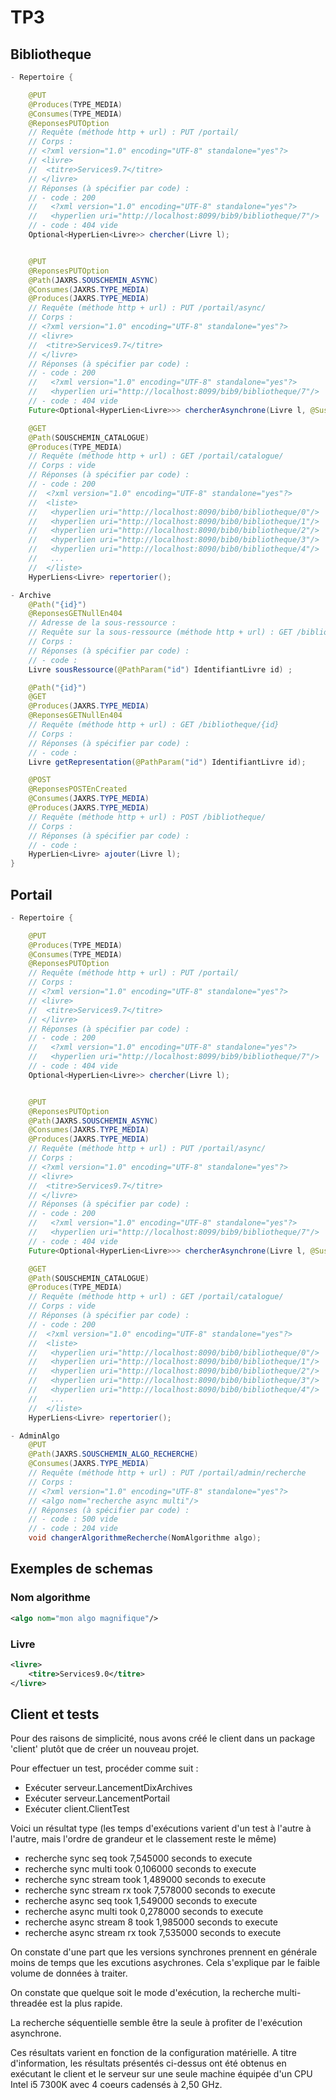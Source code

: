 # TP3

## Bibliotheque

```java
- Repertoire {

	@PUT
	@Produces(TYPE_MEDIA)
	@Consumes(TYPE_MEDIA)
	@ReponsesPUTOption
	// Requête (méthode http + url) : PUT /portail/
	// Corps : 
	// <?xml version="1.0" encoding="UTF-8" standalone="yes"?>
	// <livre>
	// 	<titre>Services9.7</titre>
	// </livre>
	// Réponses (à spécifier par code) :
	// - code : 200 
	//   <?xml version="1.0" encoding="UTF-8" standalone="yes"?>
	//   <hyperlien uri="http://localhost:8099/bib9/bibliotheque/7"/>
	// - code : 404 vide
	Optional<HyperLien<Livre>> chercher(Livre l);


	@PUT
	@ReponsesPUTOption
	@Path(JAXRS.SOUSCHEMIN_ASYNC)
	@Consumes(JAXRS.TYPE_MEDIA)
	@Produces(JAXRS.TYPE_MEDIA)
	// Requête (méthode http + url) : PUT /portail/async/
	// Corps : 
	// <?xml version="1.0" encoding="UTF-8" standalone="yes"?>
	// <livre>
	// 	<titre>Services9.7</titre>
	// </livre>
	// Réponses (à spécifier par code) :
	// - code : 200 
	//   <?xml version="1.0" encoding="UTF-8" standalone="yes"?>
	//   <hyperlien uri="http://localhost:8099/bib9/bibliotheque/7"/>
	// - code : 404 vide
	Future<Optional<HyperLien<Livre>>> chercherAsynchrone(Livre l, @Suspended final AsyncResponse ar);

	@GET
	@Path(SOUSCHEMIN_CATALOGUE)
	@Produces(TYPE_MEDIA)
	// Requête (méthode http + url) : GET /portail/catalogue/
	// Corps : vide
	// Réponses (à spécifier par code) :
	// - code : 200
	//  <?xml version="1.0" encoding="UTF-8" standalone="yes"?>
	//  <liste>
	// 	 <hyperlien uri="http://localhost:8090/bib0/bibliotheque/0"/>
	// 	 <hyperlien uri="http://localhost:8090/bib0/bibliotheque/1"/>
	// 	 <hyperlien uri="http://localhost:8090/bib0/bibliotheque/2"/>
	// 	 <hyperlien uri="http://localhost:8090/bib0/bibliotheque/3"/>
	// 	 <hyperlien uri="http://localhost:8090/bib0/bibliotheque/4"/>
	// 	 ...
	//  </liste> 
	HyperLiens<Livre> repertorier();

- Archive 
	@Path("{id}")
	@ReponsesGETNullEn404
	// Adresse de la sous-ressource : 
	// Requête sur la sous-ressource (méthode http + url) : GET /bibliotheque/{id}
	// Corps : 
	// Réponses (à spécifier par code) :
	// - code : 
	Livre sousRessource(@PathParam("id") IdentifiantLivre id) ;

	@Path("{id}")
	@GET 
	@Produces(JAXRS.TYPE_MEDIA)
	@ReponsesGETNullEn404
	// Requête (méthode http + url) : GET /bibliotheque/{id}
	// Corps : 
	// Réponses (à spécifier par code) :
	// - code : 
	Livre getRepresentation(@PathParam("id") IdentifiantLivre id);

	@POST
	@ReponsesPOSTEnCreated
	@Consumes(JAXRS.TYPE_MEDIA)
	@Produces(JAXRS.TYPE_MEDIA)
	// Requête (méthode http + url) : POST /bibliotheque/
	// Corps : 
	// Réponses (à spécifier par code) :
	// - code : 
	HyperLien<Livre> ajouter(Livre l);
}
```

## Portail

```java
- Repertoire {

	@PUT
	@Produces(TYPE_MEDIA)
	@Consumes(TYPE_MEDIA)
	@ReponsesPUTOption
	// Requête (méthode http + url) : PUT /portail/
	// Corps : 
	// <?xml version="1.0" encoding="UTF-8" standalone="yes"?>
	// <livre>
	// 	<titre>Services9.7</titre>
	// </livre>
	// Réponses (à spécifier par code) :
	// - code : 200 
	//   <?xml version="1.0" encoding="UTF-8" standalone="yes"?>
	//   <hyperlien uri="http://localhost:8099/bib9/bibliotheque/7"/>
	// - code : 404 vide
	Optional<HyperLien<Livre>> chercher(Livre l);


	@PUT
	@ReponsesPUTOption
	@Path(JAXRS.SOUSCHEMIN_ASYNC)
	@Consumes(JAXRS.TYPE_MEDIA)
	@Produces(JAXRS.TYPE_MEDIA)
	// Requête (méthode http + url) : PUT /portail/async/
	// Corps : 
	// <?xml version="1.0" encoding="UTF-8" standalone="yes"?>
	// <livre>
	// 	<titre>Services9.7</titre>
	// </livre>
	// Réponses (à spécifier par code) :
	// - code : 200 
	//   <?xml version="1.0" encoding="UTF-8" standalone="yes"?>
	//   <hyperlien uri="http://localhost:8099/bib9/bibliotheque/7"/>
	// - code : 404 vide
	Future<Optional<HyperLien<Livre>>> chercherAsynchrone(Livre l, @Suspended final AsyncResponse ar);

	@GET
	@Path(SOUSCHEMIN_CATALOGUE)
	@Produces(TYPE_MEDIA)
	// Requête (méthode http + url) : GET /portail/catalogue/
	// Corps : vide
	// Réponses (à spécifier par code) :
	// - code : 200
	//  <?xml version="1.0" encoding="UTF-8" standalone="yes"?>
	//  <liste>
	// 	 <hyperlien uri="http://localhost:8090/bib0/bibliotheque/0"/>
	// 	 <hyperlien uri="http://localhost:8090/bib0/bibliotheque/1"/>
	// 	 <hyperlien uri="http://localhost:8090/bib0/bibliotheque/2"/>
	// 	 <hyperlien uri="http://localhost:8090/bib0/bibliotheque/3"/>
	// 	 <hyperlien uri="http://localhost:8090/bib0/bibliotheque/4"/>
	// 	 ...
	//  </liste> 
	HyperLiens<Livre> repertorier();

- AdminAlgo
	@PUT
	@Path(JAXRS.SOUSCHEMIN_ALGO_RECHERCHE)
	@Consumes(JAXRS.TYPE_MEDIA)
	// Requête (méthode http + url) : PUT /portail/admin/recherche
	// Corps : 
	// <?xml version="1.0" encoding="UTF-8" standalone="yes"?>
	// <algo nom="recherche async multi"/>  
	// Réponses (à spécifier par code) :
	// - code : 500 vide
	// - code : 204 vide
	void changerAlgorithmeRecherche(NomAlgorithme algo);
```

## Exemples de schemas

### Nom algorithme

```xml
<algo nom="mon algo magnifique"/>
```

### Livre

```xml
<livre>
	<titre>Services9.0</titre>
</livre>
```

## Client et tests
Pour des raisons de simplicité, nous avons créé le client dans un package 'client' plutôt que de créer un nouveau projet.

Pour effectuer un test, procéder comme suit :
- Exécuter serveur.LancementDixArchives
- Exécuter serveur.LancementPortail
- Exécuter client.ClientTest

Voici un résultat type (les temps d'exécutions varient d'un test à l'autre à l'autre, mais l'ordre de grandeur et le classement reste le même)
- recherche sync seq took 7,545000 seconds to execute 
- recherche sync multi took 0,106000 seconds to execute 
- recherche sync stream took 1,489000 seconds to execute 
- recherche sync stream rx took 7,578000 seconds to execute 
- recherche async seq took 1,549000 seconds to execute 
- recherche async multi took 0,278000 seconds to execute 
- recherche async stream 8 took 1,985000 seconds to execute 
- recherche async stream rx took 7,535000 seconds to execute

On constate d'une part que les versions synchrones prennent en générale moins de temps que les excutions asychrones.
Cela s'explique par le faible volume de données à traiter.

On constate que quelque soit le mode d'exécution, la recherche multi-threadée est la plus rapide.

La recherche séquentielle semble être la seule à profiter de l'exécution asynchrone.

Ces résultats varient en fonction de la configuration matérielle. A titre d'information,
les résultats présentés ci-dessus ont été obtenus en exécutant le client et le serveur sur une seule machine équipée d'un CPU
Intel i5 7300K avec 4 coeurs cadensés à 2,50 GHz.